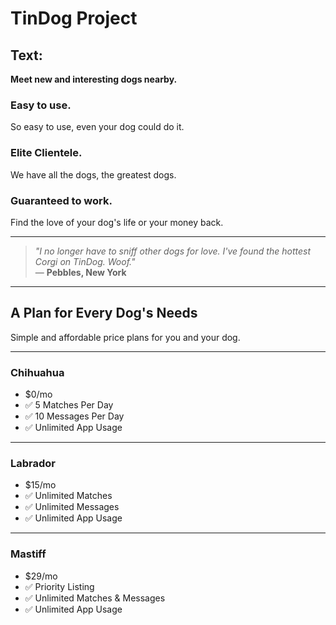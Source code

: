 # TinDog Project

## Text:

**Meet new and interesting dogs nearby.**

### Easy to use.
So easy to use, even your dog could do it.

### Elite Clientele.
We have all the dogs, the greatest dogs.

### Guaranteed to work.
Find the love of your dog's life or your money back.

---

> *"I no longer have to sniff other dogs for love. I've found the hottest Corgi on TinDog. Woof."*  
— **Pebbles, New York**

---

## A Plan for Every Dog's Needs
Simple and affordable price plans for you and your dog.

---

### **Chihuahua**
- $0/mo
- ✅ 5 Matches Per Day
- ✅ 10 Messages Per Day
- ✅ Unlimited App Usage

---

### **Labrador**
- $15/mo
- ✅ Unlimited Matches
- ✅ Unlimited Messages
- ✅ Unlimited App Usage

---

### **Mastiff**
- $29/mo
- ✅ Priority Listing
- ✅ Unlimited Matches & Messages
- ✅ Unlimited App Usage
